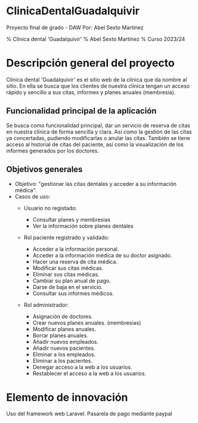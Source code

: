 # ClinicaDentalGuadalquivir
Proyecto final de grado - DAW
Por: Abel Sexto Martínez

% Clínica dental 'Guadalquivir'
% Abel Sexto Martínez
% Curso 2023/24

# Descripción general del proyecto

Clínica dental 'Guadalquivir' es el sitio web de la clínica que da nombre al sitio. En ella se busca
que los clientes de nuestra clinica tengan un acceso rápido y sencillo a sus citas, informes y planes
anuales (membresia).

## Funcionalidad principal de la aplicación

Se busca como funcionalidad principal, dar un servicio de reserva de citas en nuestra clínica
de forma sencilla y clara. Así como la gestión de las citas ya concertadas, pudiendo modificarlas
o anular las citas.
También se tiene acceso al historial de citas del paciente, así como la visualización de los informes
generados por los doctores.

## Objetivos generales

* Objetivo: "gestionar las citas dentales y acceder a su información médica".
* Casos de uso:
    * Usuario no registado:
        - Consultar planes y membresias
        - Ver la información sobre planes dentales

    * Rol paciente registrado y validado:
        - Acceder a la información personal.
        - Acceder a la información médica de su doctor asignado.
        - Hacer una reserva de cita médica.
        - Modificar sus citas médicas.
        - Eliminar sus citas médicas.
        - Cambiar su plan anual de pago.
        - Darse de baja en el servicio.
        - Consultar sus informes médicos.

    * Rol administrador:
        - Asignación de doctores.
        - Crear nuevos planes anuales. (membresias)
        - Modificar planes anuales.
        - Borrar planes anuales.
        - Añadir nuevos empleados.
        - Añadir nuevos pacientes.
        - Eliminar a los empleados.
        - Eliminar a los pacientes.
        - Denegar acceso a la web a los usuarios.
        - Restablecer el acceso a la web a los usuarios.

# Elemento de innovación

Uso del framework web Laravel.
Pasarela de pago mediante paypal
